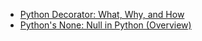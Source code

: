 
- [Python Decorator: What, Why, and How](https://towardsdatascience.com/python-decorator-what-why-and-how-f6b2d86e858e)
- [Python's None: Null in Python (Overview)](https://realpython.com/lessons/python-none-overview/)
